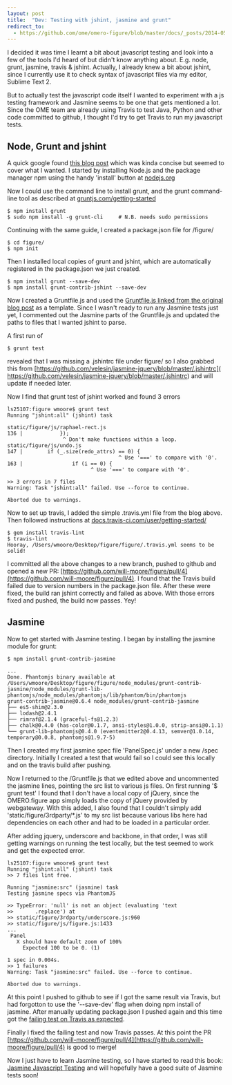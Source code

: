 ```yaml
---
layout: post
title:  "Dev: Testing with jshint, jasmine and grunt"
redirect_to:
  - https://github.com/ome/omero-figure/blob/master/docs/_posts/2014-05-01-testing-with-jshint-jasmine-grunt.markdown
---
```



I decided it was time I learnt a bit about javascript testing and look into
a few of the tools I'd heard of but didn't know anything about. E.g. node,
grunt, jasmine, travis & jshint. Actually, I already knew a bit about jshint,
since I currently use it to check syntax of javascript files via my editor,
Sublime Text 2.

But to actually test the javascript code itself I wanted to experiment with a
js testing framework and Jasmine seems to be one that gets mentioned a lot.
Since the OME team are already using Travis to test Java, Python and other code
committed to github, I thought I'd try to get Travis to run my javascript tests.


Node, Grunt and jshint
----------------------

A quick google found [this blog post](http://travisjeffery.com/b/2013/09/testing-javascript-projects-with-grunt-jasmine-jshint/)
which was kinda concise but seemed to cover what I wanted.
I started by installing Node.js and the package manager npm using the handy 'install' button at [nodejs.org](http://nodejs.org/)

Now I could use the command line to install grunt, and the grunt command-line tool
as described at [gruntjs.com/getting-started](http://gruntjs.com/getting-started)

    $ npm install grunt
    $ sudo npm install -g grunt-cli     # N.B. needs sudo permissions

Continuing with the same guide, I created a package.json file for /figure/ 

    $ cd figure/
    $ npm init

Then I installed local copies of grunt and jshint, which are automatically
registered in the package.json we just created.

    $ npm install grunt --save-dev
    $ npm install grunt-contrib-jshint --save-dev

Now I created a Gruntfile.js and used the [Gruntfile.js linked from the original blog post](
https://github.com/velesin/jasmine-jquery/blob/master/Gruntfile.js)
as a template.
Since I wasn't ready to run any Jasmine tests just yet, I commented out the
Jasmine parts of the Gruntfile.js and updated the paths to files that I
wanted jshint to parse.

A first run of

    $ grunt test

revealed that I was missing a .jshintrc file under figure/ so I also grabbed this
from [https://github.com/velesin/jasmine-jquery/blob/master/.jshintrc](
https://github.com/velesin/jasmine-jquery/blob/master/.jshintrc) and will
update if needed later.

Now I find that grunt test of jshint worked and found 3 errors

    ls25107:figure wmoore$ grunt test
    Running "jshint:all" (jshint) task

    static/figure/js/raphael-rect.js
    136 |            });
                      ^ Don't make functions within a loop.
    static/figure/js/undo.js
    147 |        if (_.size(redo_attrs) == 0) {
                                        ^ Use '===' to compare with '0'.
    163 |                if (i == 0) {
                               ^ Use '===' to compare with '0'.

    >> 3 errors in 7 files
    Warning: Task "jshint:all" failed. Use --force to continue.

    Aborted due to warnings.


Now to set up travis, I added the simple .travis.yml file from the blog above.
Then followed instructions at [docs.travis-ci.com/user/getting-started/](http://docs.travis-ci.com/user/getting-started/)

    $ gem install travis-lint
    $ travis-lint
    Hooray, /Users/wmoore/Desktop/figure/figure/.travis.yml seems to be solid!


I committed all the above changes to a new branch, pushed to
github and opened a new PR: [https://github.com/will-moore/figure/pull/4](https://github.com/will-moore/figure/pull/4).
I found that the Travis build failed due to
version numbers in the package.json file. After these were fixed, the build
ran jshint correctly and failed as above. With those errors fixed and
pushed, the build now passes. Yey!


Jasmine
-------

Now to get started with Jasmine testing. I began by installing the jasmine module for grunt:

    $ npm install grunt-contrib-jasmine

    ...
    Done. Phantomjs binary available at /Users/wmoore/Desktop/figure/figure/node_modules/grunt-contrib-jasmine/node_modules/grunt-lib-phantomjs/node_modules/phantomjs/lib/phantom/bin/phantomjs
    grunt-contrib-jasmine@0.6.4 node_modules/grunt-contrib-jasmine
    ├── es5-shim@2.3.0
    ├── lodash@2.4.1
    ├── rimraf@2.1.4 (graceful-fs@1.2.3)
    ├── chalk@0.4.0 (has-color@0.1.7, ansi-styles@1.0.0, strip-ansi@0.1.1)
    └── grunt-lib-phantomjs@0.4.0 (eventemitter2@0.4.13, semver@1.0.14, temporary@0.0.8, phantomjs@1.9.7-5)


Then I created my first jasmine spec file 'PanelSpec.js' under a new /spec directory.
Initially I created a test that would fail so I could see this locally and on the travis build after pushing.

Now I returned to the /Gruntfile.js that we edited above and uncommented the jasmine lines,
pointing the src list to various js files.
On first running '$ grunt test' I found that I don't have a local copy of jQuery, since the OMERO.figure
app simply loads the copy of jQuery provided by webgateway. With this added, I also found that
I couldn't simply add 'static/figure/3rdparty/*.js' to my src list because various libs here
had dependencies on each other and had to be loaded in a particular order.

After adding jquery, underscore and backbone, in that order, I was still getting warnings on running
the test locally, but the test seemed to work and get the expected error.


    ls25107:figure wmoore$ grunt test
    Running "jshint:all" (jshint) task
    >> 7 files lint free.

    Running "jasmine:src" (jasmine) task
    Testing jasmine specs via PhantomJS

    >> TypeError: 'null' is not an object (evaluating 'text
    >>       .replace') at
    >> static/figure/3rdparty/underscore.js:960 
    >> static/figure/js/figure.js:1433 
    ...
     Panel
       X should have default zoom of 100%
         Expected 100 to be 0. (1)

    1 spec in 0.004s.
    >> 1 failures
    Warning: Task "jasmine:src" failed. Use --force to continue.

    Aborted due to warnings.


At this point I pushed to github to see if I got the same result via Travis, but had
forgotton to use the '--save-dev' flag when doing npm install of jasmine.
After manually updating package.json I pushed again and this time got the [failing
test on Travis as expected](https://travis-ci.org/will-moore/figure/builds/24222023).

Finally I fixed the failing test and now Travis passes.
At this point the PR [https://github.com/will-moore/figure/pull/4](https://github.com/will-moore/figure/pull/4)
 is good to merge!

Now I just have to learn Jasmine testing, so I have started to read this book:
[Jasmine Javascript Testing](http://www.amazon.co.uk/Jasmine-JavaScript-Testing-Paulo-Ragonha-ebook/dp/B00ESX15MW/)
and will hopefully have a good suite of Jasmine tests soon!



